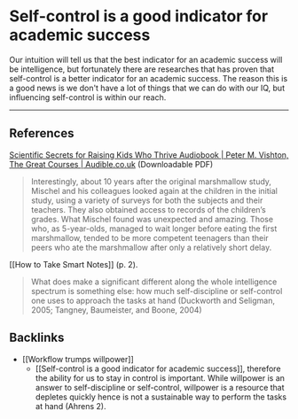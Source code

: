 # Self-control is a good indicator for academic success
Our intuition will tell us that the best indicator for an academic success will be intelligence, but fortunately there are researches that has proven that self-control is a better indicator for an academic success. The reason this is a good news is we don't have a lot of things that we can do with our IQ, but influencing self-control is within our reach.

---
## References
[Scientific Secrets for Raising Kids Who Thrive Audiobook | Peter M. Vishton, The Great Courses | Audible.co.uk](https://www.audible.co.uk/pd/Scientific-Secrets-for-Raising-Kids-Who-Thrive-Audiobook/B00IB12F0S)  (Downloadable PDF)
> Interestingly, about 10 years after the original marshmallow study, Mischel and his colleagues looked again at the children in the initial study, using a variety of surveys for both the subjects and their teachers. They also obtained access to records of the children’s grades. What Mischel found was unexpected and amazing. Those who, as 5-year-olds, managed to wait longer before eating the first marshmallow, tended to be more competent teenagers than their peers who ate the marshmallow after only a relatively short delay.

[[How to Take Smart Notes]] (p. 2).
> What does make a significant different along the whole intelligence spectrum is something else: how much self-discipline or self-control one uses to approach the tasks at hand (Duckworth and Seligman, 2005; Tangney, Baumeister, and Boone, 2004)

## Backlinks
* [[Workflow trumps willpower]]
	* [[Self-control is a good indicator for academic success]], therefore the ability for us to stay in control is important. While willpower is an answer to self-discipline or self-control, willpower is a resource that depletes quickly hence is not a sustainable way to perform the tasks at hand (Ahrens 2). 

<!-- #evergreen #parenting -->

<!-- {BearID:C4BD0297-2339-4BF8-860A-C9B1ACC6F151-76148-000294394DA3FDF3} -->
